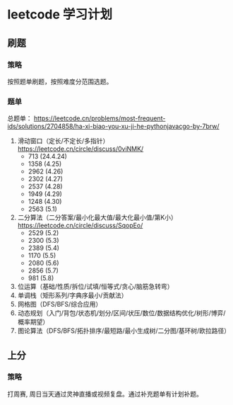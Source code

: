 # leetcode 学习计划
## 刷题
### 策略
按照题单刷题，按照难度分范围选题。
### 题单
总题单：
https://leetcode.cn/problems/most-frequent-ids/solutions/2704858/ha-xi-biao-you-xu-ji-he-pythonjavacgo-by-7brw/

1. 滑动窗口（定长/不定长/多指针）https://leetcode.cn/circle/discuss/0viNMK/
   - 713 (24.4.24)
   - 1358 (4.25)
   - 2962 (4.26)
   - 2302 (4.27)
   - 2537 (4.28)
   - 1949 (4.29)
   - 1248 (4.30)
   - 2563 (5.1)
2. 二分算法（二分答案/最小化最大值/最大化最小值/第K小）https://leetcode.cn/circle/discuss/SqopEo/
   - 2529 (5.2)
   - 2300 (5.3)
   - 2389 (5.4)
   - 1170 (5.5)
   - 2080 (5.6)
   - 2856 (5.7)
   - 981 (5.8)
4. 位运算（基础/性质/拆位/试填/恒等式/贪心/脑筋急转弯）
5. 单调栈（矩形系列/字典序最小/贡献法）
6. 网格图（DFS/BFS/综合应用）
7. 动态规划（入门/背包/状态机/划分/区间/状压/数位/数据结构优化/树形/博弈/概率期望）
8. 图论算法（DFS/BFS/拓扑排序/最短路/最小生成树/二分图/基环树/欧拉路径）
   
## 上分
### 策略
打周赛, 周日当天通过灵神直播或视频复盘。通过补充题单有计划补题。
